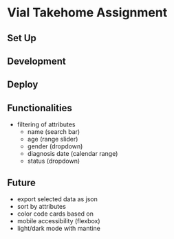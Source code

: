 # Vial Takehome Assignment

## Set Up

## Development

## Deploy

## Functionalities

- filtering of attributes
  - name (search bar)
  - age (range slider)
  - gender (dropdown)
  - diagnosis date (calendar range)
  - status (dropdown)

## Future

- export selected data as json
- sort by attributes
- color code cards based on
- mobile accessibility (flexbox)
- light/dark mode with mantine
